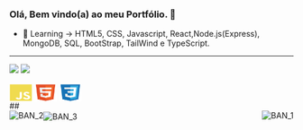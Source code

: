 ### Olá, Bem vindo(a) ao meu Portfólio. 👋

- 🌱 Learning -> HTML5, CSS, Javascript, React,Node.js(Express), MongoDB, SQL, BootStrap, TailWind e TypeScript.<br/> 

<!-- <a href="https://github.com/DevPHD">Migrando aos poucos para um novo portfólio. =P</a> --!>

 <hr/>
 <div>
  <img height="180em" src="https://github-readme-stats.vercel.app/api?username=DevPhde&show_icons=true&theme=dracula&include_all_commits=true&count_private=true"/>
  <img height="180em" src="https://github-readme-stats.vercel.app/api/top-langs/?username=DevPhde&layout=compact&langs_count=7&theme=dracula"/>
  </div>

 <div style="display: inline_block"><br>
  <img align="center" alt="Js" height="30" width="40" src="https://raw.githubusercontent.com/devicons/devicon/master/icons/javascript/javascript-plain.svg">
  <img align="center" alt="HTML" height="30" width="40" src="https://raw.githubusercontent.com/devicons/devicon/master/icons/html5/html5-original.svg">
  <img align="center" alt="CSS" height="30" width="40" src="https://raw.githubusercontent.com/devicons/devicon/master/icons/css3/css3-original.svg">
 </div>
  
  ##
  
  <div align="start">
    <img align="right" height="135em" alt="BAN_1" src="https://cdn.discordapp.com/attachments/1020599652724248672/1020600098373259284/e23d45356baa2acffe70d757467af3e4c63335a9_hq.gif">
    <img align="center" height="135em" alt="BAN_3" src="https://cdn.discordapp.com/attachments/1020599652724248672/1026042981121269800/ban_gif.gif">
    <img align="left" height="135em" alt="BAN_2" src="https://cdn.discordapp.com/attachments/1020599652724248672/1020860778741497886/animesher.com_nanatsu-no-taizai-ban-gif-1305305.gif">
    
  </div>

